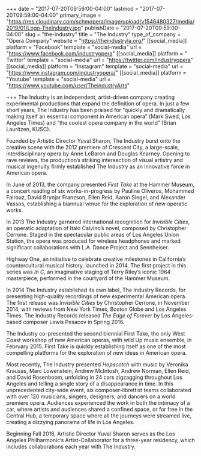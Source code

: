 +++
date = "2017-07-20T09:59:00-04:00"
lastmod = "2017-07-20T09:59:00-04:00"
primary_image = "https://res.cloudinary.com/schmopera/image/upload/v1546480327/media/2019/01/Logo-TheIndustry.jpg"
publishDate = "2017-07-20T09:59:00-04:00"
slug = "the-industry"
title = "The Industry"
type_of_company = "Opera Company"
website = "https://theindustryla.org/"
[[social_media]]
platform = "Facebook"
template = "social-media"
url = "https://www.facebook.com/industryopera"
[[social_media]]
platform = " Twitter"
template = "social-media"
url = "https://twitter.com/industryopera"
[[social_media]]
platform = "Instagram"
template = "social-media"
url = "https://www.instagram.com/industryopera/"
[[social_media]]
platform = "Youtube"
template = "social-media"
url = "https://www.youtube.com/user/TheindustryArts"

+++
The Industry is an independent, artist-driven company creating experimental productions that expand the definition of opera. In just a few short years, The Industry has been praised for “quickly and dramatically making itself an essential component in American opera” (Mark Swed, Los Angeles Times) and “the coolest opera company in the world” (Brian Lauritzen, KUSC).

Founded by Artistic Director Yuval Sharon, The Industry burst onto the creative scene with the 2012 premiere of Crescent City, a large-scale, interdisciplinary opera by Anne LeBaron and Douglas Kearney. Opening to rave reviews, the production’s striking intersection of visual artistry and musical ingenuity firmly established The Industry as an innovative force in American opera.

In June of 2013, the company presented *First Take* at the Hammer Museum, a concert reading of six works-in-progress by Pauline Oliveros, Mohammed Fairouz, David Brynjar Franzson, Ellen Reid, Aaron Siegel, and Alexander Vassos, establishing a biannual venue for the exploration of new operatic works.

In 2013 The Industry garnered international recognition for *Invisible Cities*, an operatic adaptation of Italo Calvino’s novel, composed by Christopher Cerrone. Staged in the spectacular public areas of Los Angeles Union Station, the opera was produced for wireless headphones and marked significant collaborations with L.A. Dance Project and Sennheiser.

Highway One, an initiative to celebrate creative milestones in California’s countercultural musical history, launched in 2014. The first project in this series was *In C*, an imaginative staging of Terry Riley’s iconic 1964 masterpiece, performed in the courtyard of the Hammer Museum.

In 2014 The Industry established its own label, The Industry Records, for presenting high-quality recordings of new experimental American opera. The first release was *Invisible Cities* by Christopher Cerrone, in November 2014, with reviews from New York Times, Boston Globe and Los Angeles Times. The Industry Records released *The Edge of Forever* by Los Angeles-based composer Lewis Pesacov in Spring 2016.

The Industry co-presented the second biennial First Take, the only West Coast workshop of new American operas, with wild Up music ensemble, in February 2015. First Take is quickly establishing itself as one of the most compelling platforms for the exploration of new ideas in American opera.

Most recently, The Industry presented *Hopscotch* with music by Veronika Krausas, Marc Lowenstein, Andrew McIntosh, Andrew Norman, Ellen Reid, and David Rosenboom, unfolding in 24 cars zigzagging throughout Los Angeles and telling a single story of a disappearance in time. In this unprecedented city-wide event, six composer-librettist teams collaborated with over 120 musicians, singers, designers, and dancers on a world premiere opera. Audiences experienced the work in both the intimacy of a car, where artists and audiences shared a confined space, or for free in the Central Hub, a temporary space where all the journeys were streamed live, creating a dizzying panorama of life in Los Angeles.

Beginning Fall 2016, Artistic Director Yuval Sharon serves as the Los Angeles Philharmonic’s Artist-Collaborator for a three-year residency, which includes collaborations each year with The Industry.